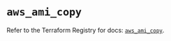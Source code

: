 # `aws_ami_copy`

Refer to the Terraform Registry for docs: [`aws_ami_copy`](https://registry.terraform.io/providers/hashicorp/aws/5.50.0/docs/resources/ami_copy).
